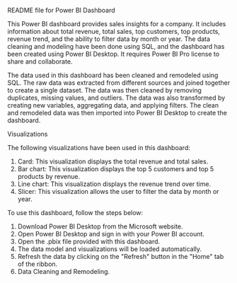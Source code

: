 README file for Power BI Dashboard

This Power BI dashboard provides sales insights for a company. It includes information about total revenue, total sales, top customers, top products, revenue trend, and the ability to filter data by month or year. The data cleaning and modeling have been done using SQL, and the dashboard has been created using Power BI Desktop. It requires Power BI Pro license to share and collaborate.

The data used in this dashboard has been cleaned and remodeled using SQL. The raw data was extracted from different sources and joined together to create a single dataset. The data was then cleaned by removing duplicates, missing values, and outliers. The data was also transformed by creating new variables, aggregating data, and applying filters. The clean and remodeled data was then imported into Power BI Desktop to create the dashboard.

Visualizations

The following visualizations have been used in this dashboard:

1. Card: This visualization displays the total revenue and total sales.
2. Bar chart: This visualization displays the top 5 customers and top 5 products by revenue.
3. Line chart: This visualization displays the revenue trend over time.
4. Slicer: This visualization allows the user to filter the data by month or year.

To use this dashboard, follow the steps below:
1. Download Power BI Desktop from the Microsoft website.
2. Open Power BI Desktop and sign in with your Power BI account.
3. Open the .pbix file provided with this dashboard.
4. The data model and visualizations will be loaded automatically.
5. Refresh the data by clicking on the "Refresh" button in the "Home" tab of the ribbon.
6. Data Cleaning and Remodeling.
